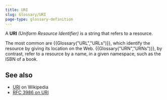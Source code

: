 ```yaml
---
title: URI
slug: Glossary/URI
page-type: glossary-definition
---
```


A **URI** _(Uniform Resource Identifier)_ is a string that refers to a resource.

The most common are {{Glossary("URL","URLs")}}, which identify the resource by giving its location on the Web. {{Glossary("URN","URNs")}}, by contrast, refer to a resource by a name, in a given namespace, such as the ISBN of a book.

## See also

- [URI](https://en.wikipedia.org/wiki/URI) on Wikipedia
- [RFC 3986 on URI](https://datatracker.ietf.org/doc/html/rfc3986)
